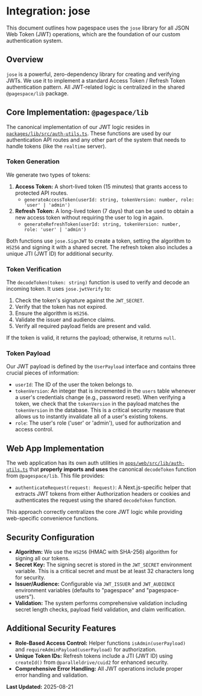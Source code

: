 # Integration: jose

This document outlines how pagespace uses the `jose` library for all JSON Web Token (JWT) operations, which are the foundation of our custom authentication system.

## Overview

`jose` is a powerful, zero-dependency library for creating and verifying JWTs. We use it to implement a standard Access Token / Refresh Token authentication pattern. All JWT-related logic is centralized in the shared `@pagespace/lib` package.

## Core Implementation: `@pagespace/lib`

The canonical implementation of our JWT logic resides in [`packages/lib/src/auth-utils.ts`](packages/lib/src/auth-utils.ts:1). These functions are used by our authentication API routes and any other part of the system that needs to handle tokens (like the `realtime` server).

### Token Generation

We generate two types of tokens:

1.  **Access Token:** A short-lived token (15 minutes) that grants access to protected API routes.
    -   `generateAccessToken(userId: string, tokenVersion: number, role: 'user' | 'admin')`
2.  **Refresh Token:** A long-lived token (7 days) that can be used to obtain a new access token without requiring the user to log in again.
    -   `generateRefreshToken(userId: string, tokenVersion: number, role: 'user' | 'admin')`

Both functions use `jose.SignJWT` to create a token, setting the algorithm to `HS256` and signing it with a shared secret. The refresh token also includes a unique JTI (JWT ID) for additional security.

### Token Verification

The `decodeToken(token: string)` function is used to verify and decode an incoming token. It uses `jose.jwtVerify` to:
1.  Check the token's signature against the `JWT_SECRET`.
2.  Verify that the token has not expired.
3.  Ensure the algorithm is `HS256`.
4.  Validate the issuer and audience claims.
5.  Verify all required payload fields are present and valid.

If the token is valid, it returns the payload; otherwise, it returns `null`.

### Token Payload

Our JWT payload is defined by the `UserPayload` interface and contains three crucial pieces of information:

-   `userId`: The ID of the user the token belongs to.
-   `tokenVersion`: An integer that is incremented in the `users` table whenever a user's credentials change (e.g., password reset). When verifying a token, we check that the `tokenVersion` in the payload matches the `tokenVersion` in the database. This is a critical security measure that allows us to instantly invalidate all of a user's existing tokens.
-   `role`: The user's role ('user' or 'admin'), used for authorization and access control.

## Web App Implementation

The web application has its own auth utilities in [`apps/web/src/lib/auth-utils.ts`](apps/web/src/lib/auth-utils.ts:1) that **properly imports and uses** the canonical `decodeToken` function from `@pagespace/lib`. This file provides:

-   `authenticateRequest(request: Request)`: A Next.js-specific helper that extracts JWT tokens from either Authorization headers or cookies and authenticates the request using the shared `decodeToken` function.

This approach correctly centralizes the core JWT logic while providing web-specific convenience functions.

## Security Configuration

-   **Algorithm:** We use the `HS256` (HMAC with SHA-256) algorithm for signing all our tokens.
-   **Secret Key:** The signing secret is stored in the `JWT_SECRET` environment variable. This is a critical secret and must be at least 32 characters long for security.
-   **Issuer/Audience:** Configurable via `JWT_ISSUER` and `JWT_AUDIENCE` environment variables (defaults to "pagespace" and "pagespace-users").
-   **Validation:** The system performs comprehensive validation including secret length checks, payload field validation, and claim verification.

## Additional Security Features

-   **Role-Based Access Control:** Helper functions `isAdmin(userPayload)` and `requireAdminPayload(userPayload)` for authorization.
-   **Unique Token IDs:** Refresh tokens include a JTI (JWT ID) using `createId()` from `@paralleldrive/cuid2` for enhanced security.
-   **Comprehensive Error Handling:** All JWT operations include proper error handling and validation.

**Last Updated:** 2025-08-21